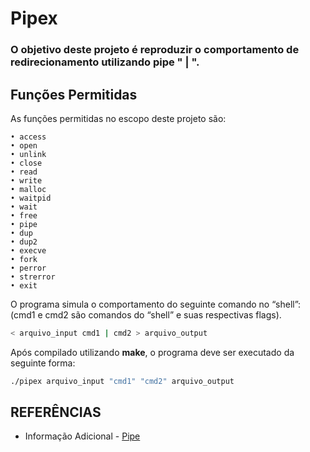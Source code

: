 # Pipex
### O objetivo deste projeto é reproduzir o comportamento de redirecionamento utilizando pipe " | ".
## Funções Permitidas

As funções permitidas no escopo deste projeto são:
```
• access
• open
• unlink
• close
• read
• write
• malloc
• waitpid
• wait
• free
• pipe
• dup
• dup2
• execve
• fork
• perror
• strerror
• exit
```
O programa simula o comportamento do seguinte comando no “shell”: (cmd1 e cmd2 são comandos do “shell” e suas respectivas flags).
```sh
< arquivo_input cmd1 | cmd2 > arquivo_output
```
Após compilado utilizando **make**, o programa deve ser executado da seguinte forma:
```sh
./pipex arquivo_input "cmd1" "cmd2" arquivo_output
```

##



## REFERÊNCIAS
* Informação Adicional - [Pipe](https://www.ppgia.pucpr.br/pt/arquivos/techdocs/linux/foca-iniciante/ch-redir.html)


